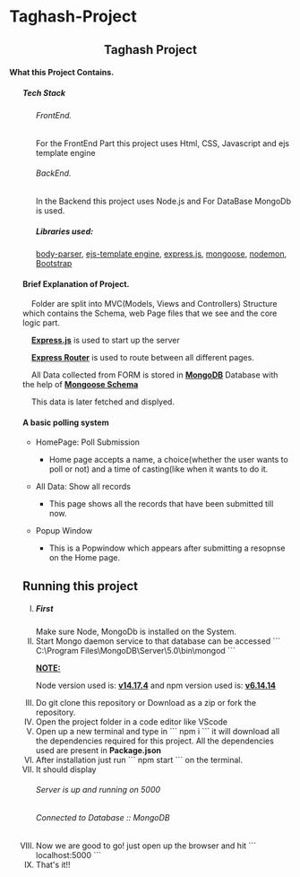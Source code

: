 # Taghash-Project

<h2 align="center">Taghash Project</h2>

<h4>
What this Project Contains.
</h4>

<ol>
<h5>
Tech Stack
</h5>
<ul>
	<h6>FrontEnd.</h6>
	<p>For the FrontEnd Part this project uses Html, CSS, Javascript and ejs template engine</p>
	<h6>BackEnd.</h6>
	<p>In the Backend this project uses Node.js and For DataBase MongoDb is used.</p>
	<h5>Libraries used: </h5><p><a href="https://www.npmjs.com/package/body-parser">body-parser</a>, <a href="https://ejs.co/#promo">ejs-template engine</a>, <a href="https://expressjs.com/en/starter/installing.html">express.js</a>, <a href="https://mongoosejs.com/">mongoose</a>,
	<a href="https://www.npmjs.com/package/nodemon">nodemon</a>, <a href="https://getbootstrap.com/docs/5.1/getting-started/introduction/">Bootstrap</a></p>
</ul>
  
  <h4>Brief Explanation of Project.</h4>
  <p>&nbsp;&nbsp;&nbsp;&nbsp;Folder are split into MVC(Models, Views and Controllers) Structure which contains the Schema, web Page files that we see and the core logic part.</p>
  <p>&nbsp;&nbsp;&nbsp;&nbsp;<strong><a href="https://expressjs.com/">Express.js</a></strong> is used to start up the server</p>
  <p>&nbsp;&nbsp;&nbsp;&nbsp;<strong><a href="https://expressjs.com/en/guide/routing.html">Express Router</a></strong> is used to route between all different pages.</p>
  <p>&nbsp;&nbsp;&nbsp;&nbsp;All Data collected from FORM is stored in <strong><a href="https://www.mongodb.com/docs/">MongoDB</a></strong> Database with the help of <strong><a href="https://mongoosejs.com/docs/guide.html">Mongoose Schema</a></strong></p>
  <p>&nbsp;&nbsp;&nbsp;&nbsp;This data is later fetched and displyed.</p>
  
  <h4>
    A basic polling system
  </h4>  
  
  <ul>
    <li>HomePage: Poll Submission</li>
    <ul>
      <li>Home page accepts a name, a choice(whether the user wants to poll or not) and a time of casting(like when it wants to do it.</li>
    </ul>
  </ul>
  
  
  <ul>
    <li>All Data: Show all records</li>
    <ul>
      <li>This page shows all the records that have been submitted till now.</li>
    </ul>
  </ul>
  
  <ul>
    <li>Popup Window</li>
    <ul>
      <li>This is a Popwindow which appears after submitting a resopnse on the Home page.</li>
    </ul>
  </ul>
  
  
  <h2>Running this project</h2>
  <ol type="I">
    <li><h5>First</h5> Make sure Node, MongoDb is installed on the System.</li>
	  <li>Start Mongo daemon service to that database can be accessed  ``` C:\Program Files\MongoDB\Server\5.0\bin\mongod  ```</li>
    <p style="text-decoration: underline;"><Strong>NOTE:</strong></p> <p>Node version used is: <a href="https://www.npackd.org/p/org.nodejs.NodeJS/14.17.4"><strong>v14.17.4</strong></a> and npm version used is: <a href="https://www.npmjs.com/package/npm/v/6.14.14"><strong>v6.14.14</strong></a></p>
    <li>Do git clone this repository or Download as a zip or fork the repository.</li>
    <li>Open the project folder in a code editor like VScode</li>
    <li>Open up a new terminal and type in ``` npm i ``` it will download all the dependencies required for this project.
      All the dependencies used are present in <strong>Package.json</strong>
    </li>    
    <li>After installation just run  ``` npm start ``` on the terminal.</li>
    <li>It should display <h6>Server is up and running on 5000</h6>
      <h6>Connected to Database :: MongoDB</h6>
    </li>
    <li>Now we are good to go! just open up the browser and hit ``` localhost:5000 ```</li>
    <li>That's it!!</li>
  </ol>
  

